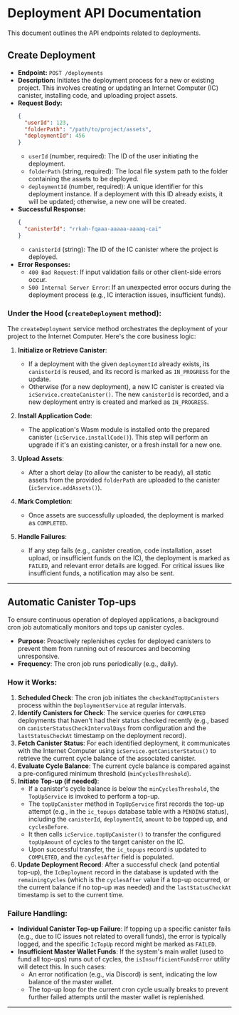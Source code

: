 # Deployment API Documentation

This document outlines the API endpoints related to deployments.

## Create Deployment

- **Endpoint:**
  `POST /deployments`
- **Description:**
  Initiates the deployment process for a new or existing project. This involves creating or updating an Internet Computer (IC) canister, installing code, and uploading project assets.
- **Request Body:**
  ```json
  {
    "userId": 123,
    "folderPath": "/path/to/project/assets",
    "deploymentId": 456
  }
  ```
  - `userId` (number, required): The ID of the user initiating the deployment.
  - `folderPath` (string, required): The local file system path to the folder containing the assets to be deployed.
  - `deploymentId` (number, required): A unique identifier for this deployment instance. If a deployment with this ID already exists, it will be updated; otherwise, a new one will be created.
- **Successful Response:**
  ```json
  {
    "canisterId": "rrkah-fqaaa-aaaaa-aaaaq-cai"
  }
  ```
  - `canisterId` (string): The ID of the IC canister where the project is deployed.
- **Error Responses:**
  - `400 Bad Request`: If input validation fails or other client-side errors occur.
  - `500 Internal Server Error`: If an unexpected error occurs during the deployment process (e.g., IC interaction issues, insufficient funds).

### Under the Hood (`createDeployment` method):

The `createDeployment` service method orchestrates the deployment of your project to the Internet Computer. Here's the core business logic:

1.  **Initialize or Retrieve Canister**:

    - If a deployment with the given `deploymentId` already exists, its `canisterId` is reused, and its record is marked as `IN_PROGRESS` for the update.
    - Otherwise (for a new deployment), a new IC canister is created via `icService.createCanister()`. The new `canisterId` is recorded, and a new deployment entry is created and marked as `IN_PROGRESS`.

2.  **Install Application Code**:

    - The application's Wasm module is installed onto the prepared canister (`icService.installCode()`). This step will perform an upgrade if it's an existing canister, or a fresh install for a new one.

3.  **Upload Assets**:

    - After a short delay (to allow the canister to be ready), all static assets from the provided `folderPath` are uploaded to the canister (`icService.addAssets()`).

4.  **Mark Completion**:

    - Once assets are successfully uploaded, the deployment is marked as `COMPLETED`.

5.  **Handle Failures**:
    - If any step fails (e.g., canister creation, code installation, asset upload, or insufficient funds on the IC), the deployment is marked as `FAILED`, and relevant error details are logged. For critical issues like insufficient funds, a notification may also be sent.

---

## Automatic Canister Top-ups

To ensure continuous operation of deployed applications, a background cron job automatically monitors and tops up canister cycles.

- **Purpose**: Proactively replenishes cycles for deployed canisters to prevent them from running out of resources and becoming unresponsive.
- **Frequency**: The cron job runs periodically (e.g., daily).

### How it Works:

1.  **Scheduled Check**: The cron job initiates the `checkAndTopUpCanisters` process within the `DeploymentService` at regular intervals.
2.  **Identify Canisters for Check**: The service queries for `COMPLETED` deployments that haven't had their status checked recently (e.g., based on `canisterStatusCheckIntervalDays` from configuration and the `lastStatusCheckAt` timestamp on the deployment record).
3.  **Fetch Canister Status**: For each identified deployment, it communicates with the Internet Computer using `icService.getCanisterStatus()` to retrieve the current cycle balance of the associated canister.
4.  **Evaluate Cycle Balance**: The current cycle balance is compared against a pre-configured minimum threshold (`minCyclesThreshold`).
5.  **Initiate Top-up (if needed)**:
    - If a canister's cycle balance is below the `minCyclesThreshold`, the `TopUpService` is invoked to perform a top-up.
    - The `topUpCanister` method in `TopUpService` first records the top-up attempt (e.g., in the `ic_topups` database table with a `PENDING` status), including the `canisterId`, `deploymentId`, `amount` to be topped up, and `cyclesBefore`.
    - It then calls `icService.topUpCanister()` to transfer the configured `topUpAmount` of cycles to the target canister on the IC.
    - Upon successful transfer, the `ic_topups` record is updated to `COMPLETED`, and the `cyclesAfter` field is populated.
6.  **Update Deployment Record**: After a successful check (and potential top-up), the `IcDeployment` record in the database is updated with the `remainingCycles` (which is the `cyclesAfter` value if a top-up occurred, or the current balance if no top-up was needed) and the `lastStatusCheckAt` timestamp is set to the current time.

### Failure Handling:

- **Individual Canister Top-up Failure**: If topping up a specific canister fails (e.g., due to IC issues not related to overall funds), the error is typically logged, and the specific `IcTopUp` record might be marked as `FAILED`.
- **Insufficient Master Wallet Funds**: If the system's main wallet (used to fund all top-ups) runs out of cycles, the `isInsufficientFundsError` utility will detect this. In such cases:
  - An error notification (e.g., via Discord) is sent, indicating the low balance of the master wallet.
  - The top-up loop for the current cron cycle usually breaks to prevent further failed attempts until the master wallet is replenished.

---
